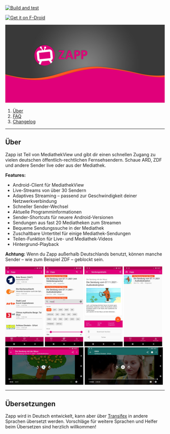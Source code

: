 [![Build and test](https://github.com/mediathekview/zapp/actions/workflows/build.yml/badge.svg)](https://github.com/mediathekview/zapp/actions/workflows/build.yml)

<a href="https://f-droid.org/repository/browse/?fdid=de.christinecoenen.code.zapp" target="_blank">
<img src="https://f-droid.org/badge/get-it-on.png" alt="Get it on F-Droid" height="80"/></a>

![ZAPP](fastlane/metadata/android/en-US/images/featureGraphic.jpg)

1. [Über](#über)
2. [FAQ](app/src/main/res/raw/faq.md)
3. [Changelog](app/src/main/res/raw/changelog.md)

---------------------

## Über

Zapp ist Teil von MediathekView und gibt dir einen schnellen Zugang zu vielen deutschen öffentlich-rechtlichen Fernsehsendern. Schaue ARD, ZDF und andere Sender live oder aus der Mediathek.

<b>Features:</b>
<ul>
	<li>Android-Client für MediathekView</li>
	<li>Live-Streams von über 30 Sendern</li>
	<li>Adaptives Streaming – passend zur Geschwindigkeit deiner Netzwerkverbindung</li>
	<li>Schneller Sender-Wechsel</li>
	<li>Aktuelle Programminformationen</li>
	<li>Sender-Shortcuts für neuere Android-Versionen</li>
	<li>Sendungen aus fast 20 Mediatheken zum Streamen</li>
	<li>Bequeme Sendungssuche in der Mediathek</li>
	<li>Zuschaltbare Untertitel für einige Mediathek-Sendungen</li>
	<li>Teilen-Funktion für Live- und Mediathek-Videos</li>
	<li>Hintergrund-Playback</li>
</ul>

**Achtung:** Wenn du Zapp außerhalb Deutschlands benutzt, können manche Sender – wie zum Beispiel ZDF – geblockt sein.

<img src="fastlane/metadata/android/de/images/phoneScreenshots/01.jpg" width="24%" alt="video screen" /> <img src="fastlane/metadata/android/de/images/phoneScreenshots/02.jpg" width="24%" alt="video screen" /> <img src="fastlane/metadata/android/de/images/phoneScreenshots/03.jpg" width="24%" alt="video screen" /> <img src="fastlane/metadata/android/de/images/phoneScreenshots/04.jpg" width="24%" alt="video screen" /><img src="fastlane/metadata/android/de/images/phoneScreenshots/05.jpg" width="49%" alt="video screen" /> <img src="fastlane/metadata/android/de/images/phoneScreenshots/06.jpg" width="49%" alt="video screen" />

---------------------

## Übersetzungen

Zapp wird in Deutsch entwickelt, kann aber über [Transifex](https://www.transifex.com/none-581/zapp-android-app/) in andere Sprachen übersetzt werden. Vorschläge für weitere Sprachen und Helfer beim Übersetzen sind herzlich willkommen!
